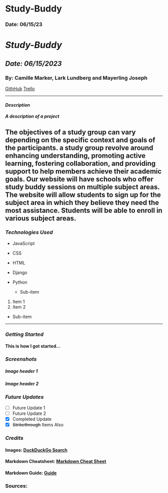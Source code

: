 # Study-Buddy

### Date: 06/15/23

# **_Study-Buddy_**

## **_Date: 06/15/2023_**

### By: Camille Marker, Lark Lundberg and Mayerling Joseph

[GithHub]() [Trello]()

---

#### **_Description_**

##### A description of a project

## The objectives of a study group can vary depending on the specific context and goals of the participants. a study group revolve around enhancing understanding, promoting active learning, fostering collaboration, and providing support to help members achieve their academic goals. Our website will have schools who offer study buddy sessions on multiple subject areas. The website will allow students to sign up for the subject area in which they believe they need the most assistance. Students will be able to enroll in various subject areas.

### **_Technologies Used_**

- JavaScript
- CSS
- HTML
- Django
- Python

  - Sub-item

1. Item 1
2. Item 2

- Sub-item

---

### **_Getting Started_**

#### This is how I got started...

### **_Screenshots_**

##### Image header 1

##### Image header 2

### **_Future Updates_**

- [ ] Future Update 1
- [ ] Future Update 2
- [x] Completed Update
- [x] ~~Strikethrough~~ Items Also

### **_Credits_**

#### Images: [DuckDuckGo Search]()

#### Markdown Cheatsheet: [Markdown Cheat Sheet]()

#### Markdown Guide: [Guide]()

### Sources:
